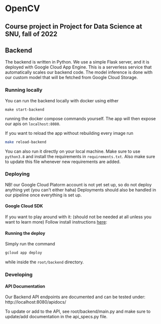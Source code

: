 # OpenCV
## Course project in Project for Data Science at SNU, fall of 2022

## Backend

The backend is written in Python. We use a simple Flask server, and it is deployed with Google Cloud App Engine. 
This is a serverless service that automatically scales our backend code. 
The model inference is done with our custom model that will be fetched from Google Cloud Storage.

### Running locally
You can run the backend locally with docker using either 
```
make start-backend
```
running the docker compose commands yourself. 
The app will then expose our apis on `localhost:8080`.

If you want to reload the app without rebuilding every image run
```bash
make reload-backend
```

You can also run it directly on your local machine. Make sure to use `python3.8` and 
install the requirements in `requirements.txt`. Also make sure to update 
this file whenever new requirements are added. 

### Deploying
NB! our Google Cloud Platorm account is not yet set up, so do not deploy anything yet (you can't either haha)
Deployments should also be handled in our pipeline once everything is set up.
####  Google Cloud SDK
If you want to play around with it: (should not be needed at all unless you want to learn more)
Follow install instructions [here](https://cloud.google.com/sdk/docs/install-sdk): 

#### Running the deploy
Simply run the command 
```bash
gcloud app deploy
```
while inside the `root/backend` directory.

### Developing
#### API Documentation
Our Backend API endpoints are documented and can be tested under: http://localhost:8080/apidocs/

To update or add to the API, see root/backend/main.py and make sure to update/add documentation in the api_specs.py file. 

